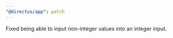 ```yaml
---
"@directus/app": patch
---
```


Fixed being able to input non-integer values into an integer input.
